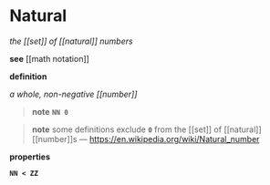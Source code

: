 # Natural

_the [[set]] of [[natural]] numbers_

**see** [[math notation]]

**definition**

_a whole, non-negative [[number]]_

> **note** **`NN 0`**

> **note** some definitions exclude **`0`** from the [[set]] of [[natural]] [[number]]s &mdash; <https://en.wikipedia.org/wiki/Natural_number>

**properties**

**`NN < ZZ`**
